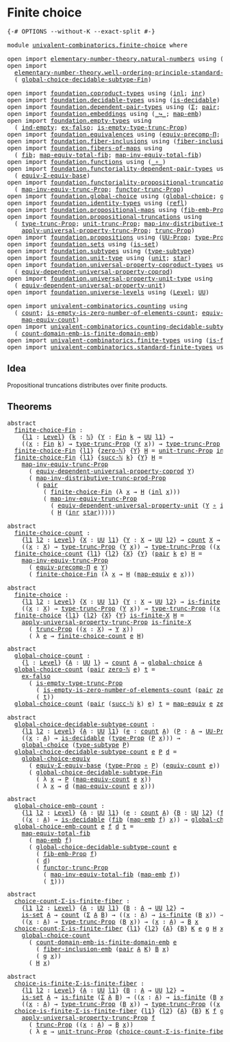 # Finite choice

<pre class="Agda"><a id="26" class="Symbol">{-#</a> <a id="30" class="Keyword">OPTIONS</a> <a id="38" class="Pragma">--without-K</a> <a id="50" class="Pragma">--exact-split</a> <a id="64" class="Symbol">#-}</a>

<a id="69" class="Keyword">module</a> <a id="76" href="univalent-combinatorics.finite-choice.html" class="Module">univalent-combinatorics.finite-choice</a> <a id="114" class="Keyword">where</a>

<a id="121" class="Keyword">open</a> <a id="126" class="Keyword">import</a> <a id="133" href="elementary-number-theory.natural-numbers.html" class="Module">elementary-number-theory.natural-numbers</a> <a id="174" class="Keyword">using</a> <a id="180" class="Symbol">(</a><a id="181" href="elementary-number-theory.natural-numbers.html#1444" class="Datatype">ℕ</a><a id="182" class="Symbol">;</a> <a id="184" href="elementary-number-theory.natural-numbers.html#1465" class="InductiveConstructor">zero-ℕ</a><a id="190" class="Symbol">;</a> <a id="192" href="elementary-number-theory.natural-numbers.html#1478" class="InductiveConstructor">succ-ℕ</a><a id="198" class="Symbol">)</a>
<a id="200" class="Keyword">open</a> <a id="205" class="Keyword">import</a>
  <a id="214" href="elementary-number-theory.well-ordering-principle-standard-finite-types.html" class="Module">elementary-number-theory.well-ordering-principle-standard-finite-types</a> <a id="285" class="Keyword">using</a>
  <a id="293" class="Symbol">(</a> <a id="295" href="elementary-number-theory.well-ordering-principle-standard-finite-types.html#7297" class="Function">global-choice-decidable-subtype-Fin</a><a id="330" class="Symbol">)</a>

<a id="333" class="Keyword">open</a> <a id="338" class="Keyword">import</a> <a id="345" href="foundation.coproduct-types.html" class="Module">foundation.coproduct-types</a> <a id="372" class="Keyword">using</a> <a id="378" class="Symbol">(</a><a id="379" href="foundation.coproduct-types.html#1239" class="InductiveConstructor">inl</a><a id="382" class="Symbol">;</a> <a id="384" href="foundation.coproduct-types.html#1262" class="InductiveConstructor">inr</a><a id="387" class="Symbol">)</a>
<a id="389" class="Keyword">open</a> <a id="394" class="Keyword">import</a> <a id="401" href="foundation.decidable-types.html" class="Module">foundation.decidable-types</a> <a id="428" class="Keyword">using</a> <a id="434" class="Symbol">(</a><a id="435" href="foundation.decidable-types.html#1741" class="Function">is-decidable</a><a id="447" class="Symbol">)</a>
<a id="449" class="Keyword">open</a> <a id="454" class="Keyword">import</a> <a id="461" href="foundation.dependent-pair-types.html" class="Module">foundation.dependent-pair-types</a> <a id="493" class="Keyword">using</a> <a id="499" class="Symbol">(</a><a id="500" href="foundation-core.dependent-pair-types.html#502" class="Record">Σ</a><a id="501" class="Symbol">;</a> <a id="503" href="foundation-core.dependent-pair-types.html#575" class="InductiveConstructor">pair</a><a id="507" class="Symbol">;</a> <a id="509" href="foundation-core.dependent-pair-types.html#592" class="Field">pr1</a><a id="512" class="Symbol">;</a> <a id="514" href="foundation-core.dependent-pair-types.html#604" class="Field">pr2</a><a id="517" class="Symbol">)</a>
<a id="519" class="Keyword">open</a> <a id="524" class="Keyword">import</a> <a id="531" href="foundation.embeddings.html" class="Module">foundation.embeddings</a> <a id="553" class="Keyword">using</a> <a id="559" class="Symbol">(</a><a id="560" href="foundation-core.embeddings.html#1062" class="Function Operator">_↪_</a><a id="563" class="Symbol">;</a> <a id="565" href="foundation-core.embeddings.html#1205" class="Function">map-emb</a><a id="572" class="Symbol">)</a>
<a id="574" class="Keyword">open</a> <a id="579" class="Keyword">import</a> <a id="586" href="foundation.empty-types.html" class="Module">foundation.empty-types</a> <a id="609" class="Keyword">using</a>
  <a id="617" class="Symbol">(</a> <a id="619" href="foundation-core.empty-types.html#1068" class="Function">ind-empty</a><a id="628" class="Symbol">;</a> <a id="630" href="foundation-core.empty-types.html#1147" class="Function">ex-falso</a><a id="638" class="Symbol">;</a> <a id="640" href="foundation.empty-types.html#2073" class="Function">is-empty-type-trunc-Prop</a><a id="664" class="Symbol">)</a>
<a id="666" class="Keyword">open</a> <a id="671" class="Keyword">import</a> <a id="678" href="foundation.equivalences.html" class="Module">foundation.equivalences</a> <a id="702" class="Keyword">using</a> <a id="708" class="Symbol">(</a><a id="709" href="foundation.equivalences.html#7280" class="Function">equiv-precomp-Π</a><a id="724" class="Symbol">;</a> <a id="726" href="foundation-core.equivalences.html#1807" class="Function">map-equiv</a><a id="735" class="Symbol">)</a>
<a id="737" class="Keyword">open</a> <a id="742" class="Keyword">import</a> <a id="749" href="foundation.fiber-inclusions.html" class="Module">foundation.fiber-inclusions</a> <a id="777" class="Keyword">using</a> <a id="783" class="Symbol">(</a><a id="784" href="foundation.fiber-inclusions.html#4045" class="Function">fiber-inclusion-emb</a><a id="803" class="Symbol">)</a>
<a id="805" class="Keyword">open</a> <a id="810" class="Keyword">import</a> <a id="817" href="foundation.fibers-of-maps.html" class="Module">foundation.fibers-of-maps</a> <a id="843" class="Keyword">using</a>
  <a id="851" class="Symbol">(</a> <a id="853" href="foundation-core.fibers-of-maps.html#928" class="Function">fib</a><a id="856" class="Symbol">;</a> <a id="858" href="foundation-core.fibers-of-maps.html#4176" class="Function">map-equiv-total-fib</a><a id="877" class="Symbol">;</a> <a id="879" href="foundation-core.fibers-of-maps.html#4376" class="Function">map-inv-equiv-total-fib</a><a id="902" class="Symbol">)</a>
<a id="904" class="Keyword">open</a> <a id="909" class="Keyword">import</a> <a id="916" href="foundation.functions.html" class="Module">foundation.functions</a> <a id="937" class="Keyword">using</a> <a id="943" class="Symbol">(</a><a id="944" href="foundation-core.functions.html#407" class="Function Operator">_∘_</a><a id="947" class="Symbol">)</a>
<a id="949" class="Keyword">open</a> <a id="954" class="Keyword">import</a> <a id="961" href="foundation.functoriality-dependent-pair-types.html" class="Module">foundation.functoriality-dependent-pair-types</a> <a id="1007" class="Keyword">using</a>
  <a id="1015" class="Symbol">(</a> <a id="1017" href="foundation-core.functoriality-dependent-pair-types.html#9501" class="Function">equiv-Σ-equiv-base</a><a id="1035" class="Symbol">)</a>
<a id="1037" class="Keyword">open</a> <a id="1042" class="Keyword">import</a> <a id="1049" href="foundation.functoriality-propositional-truncation.html" class="Module">foundation.functoriality-propositional-truncation</a> <a id="1099" class="Keyword">using</a>
  <a id="1107" class="Symbol">(</a> <a id="1109" href="foundation.functoriality-propositional-truncation.html#3489" class="Function">map-inv-equiv-trunc-Prop</a><a id="1133" class="Symbol">;</a> <a id="1135" href="foundation.functoriality-propositional-truncation.html#1451" class="Function">functor-trunc-Prop</a><a id="1153" class="Symbol">)</a>
<a id="1155" class="Keyword">open</a> <a id="1160" class="Keyword">import</a> <a id="1167" href="foundation.global-choice.html" class="Module">foundation.global-choice</a> <a id="1192" class="Keyword">using</a> <a id="1198" class="Symbol">(</a><a id="1199" href="foundation.global-choice.html#1188" class="Function">global-choice</a><a id="1212" class="Symbol">;</a> <a id="1214" href="foundation.global-choice.html#1361" class="Function">global-choice-equiv</a><a id="1233" class="Symbol">)</a>
<a id="1235" class="Keyword">open</a> <a id="1240" class="Keyword">import</a> <a id="1247" href="foundation.identity-types.html" class="Module">foundation.identity-types</a> <a id="1273" class="Keyword">using</a> <a id="1279" class="Symbol">(</a><a id="1280" href="foundation-core.identity-types.html#694" class="InductiveConstructor">refl</a><a id="1284" class="Symbol">)</a>
<a id="1286" class="Keyword">open</a> <a id="1291" class="Keyword">import</a> <a id="1298" href="foundation.propositional-maps.html" class="Module">foundation.propositional-maps</a> <a id="1328" class="Keyword">using</a> <a id="1334" class="Symbol">(</a><a id="1335" href="foundation-core.propositional-maps.html#2460" class="Function">fib-emb-Prop</a><a id="1347" class="Symbol">)</a>
<a id="1349" class="Keyword">open</a> <a id="1354" class="Keyword">import</a> <a id="1361" href="foundation.propositional-truncations.html" class="Module">foundation.propositional-truncations</a> <a id="1398" class="Keyword">using</a>
  <a id="1406" class="Symbol">(</a> <a id="1408" href="foundation.propositional-truncations.html#1701" class="Postulate">type-trunc-Prop</a><a id="1423" class="Symbol">;</a> <a id="1425" href="foundation.propositional-truncations.html#1756" class="Postulate">unit-trunc-Prop</a><a id="1440" class="Symbol">;</a> <a id="1442" href="foundation.propositional-truncations.html#9132" class="Function">map-inv-distributive-trunc-prod-Prop</a><a id="1478" class="Symbol">;</a>
    <a id="1484" href="foundation.propositional-truncations.html#5148" class="Function">apply-universal-property-trunc-Prop</a><a id="1519" class="Symbol">;</a> <a id="1521" href="foundation.propositional-truncations.html#2133" class="Function">trunc-Prop</a><a id="1531" class="Symbol">)</a>
<a id="1533" class="Keyword">open</a> <a id="1538" class="Keyword">import</a> <a id="1545" href="foundation.propositions.html" class="Module">foundation.propositions</a> <a id="1569" class="Keyword">using</a> <a id="1575" class="Symbol">(</a><a id="1576" href="foundation-core.propositions.html#1322" class="Function">UU-Prop</a><a id="1583" class="Symbol">;</a> <a id="1585" href="foundation-core.propositions.html#1424" class="Function">type-Prop</a><a id="1594" class="Symbol">)</a>
<a id="1596" class="Keyword">open</a> <a id="1601" class="Keyword">import</a> <a id="1608" href="foundation.sets.html" class="Module">foundation.sets</a> <a id="1624" class="Keyword">using</a> <a id="1630" class="Symbol">(</a><a id="1631" href="foundation-core.sets.html#1099" class="Function">is-set</a><a id="1637" class="Symbol">)</a>
<a id="1639" class="Keyword">open</a> <a id="1644" class="Keyword">import</a> <a id="1651" href="foundation.subtypes.html" class="Module">foundation.subtypes</a> <a id="1671" class="Keyword">using</a> <a id="1677" class="Symbol">(</a><a id="1678" href="foundation-core.subtypes.html#2143" class="Function">type-subtype</a><a id="1690" class="Symbol">)</a>
<a id="1692" class="Keyword">open</a> <a id="1697" class="Keyword">import</a> <a id="1704" href="foundation.unit-type.html" class="Module">foundation.unit-type</a> <a id="1725" class="Keyword">using</a> <a id="1731" class="Symbol">(</a><a id="1732" href="foundation.unit-type.html#975" class="Datatype">unit</a><a id="1736" class="Symbol">;</a> <a id="1738" href="foundation.unit-type.html#999" class="InductiveConstructor">star</a><a id="1742" class="Symbol">)</a>
<a id="1744" class="Keyword">open</a> <a id="1749" class="Keyword">import</a> <a id="1756" href="foundation.universal-property-coproduct-types.html" class="Module">foundation.universal-property-coproduct-types</a> <a id="1802" class="Keyword">using</a>
  <a id="1810" class="Symbol">(</a> <a id="1812" href="foundation.universal-property-coproduct-types.html#1636" class="Function">equiv-dependent-universal-property-coprod</a><a id="1853" class="Symbol">)</a>
<a id="1855" class="Keyword">open</a> <a id="1860" class="Keyword">import</a> <a id="1867" href="foundation.universal-property-unit-type.html" class="Module">foundation.universal-property-unit-type</a> <a id="1907" class="Keyword">using</a>
  <a id="1915" class="Symbol">(</a> <a id="1917" href="foundation.universal-property-unit-type.html#1728" class="Function">equiv-dependent-universal-property-unit</a><a id="1956" class="Symbol">)</a>
<a id="1958" class="Keyword">open</a> <a id="1963" class="Keyword">import</a> <a id="1970" href="foundation.universe-levels.html" class="Module">foundation.universe-levels</a> <a id="1997" class="Keyword">using</a> <a id="2003" class="Symbol">(</a><a id="2004" href="Agda.Primitive.html#597" class="Postulate">Level</a><a id="2009" class="Symbol">;</a> <a id="2011" href="foundation-core.universe-levels.html#222" class="Primitive">UU</a><a id="2013" class="Symbol">)</a>

<a id="2016" class="Keyword">open</a> <a id="2021" class="Keyword">import</a> <a id="2028" href="univalent-combinatorics.counting.html" class="Module">univalent-combinatorics.counting</a> <a id="2061" class="Keyword">using</a>
  <a id="2069" class="Symbol">(</a> <a id="2071" href="univalent-combinatorics.counting.html#1746" class="Function">count</a><a id="2076" class="Symbol">;</a> <a id="2078" href="univalent-combinatorics.counting.html#3726" class="Function">is-empty-is-zero-number-of-elements-count</a><a id="2119" class="Symbol">;</a> <a id="2121" href="univalent-combinatorics.counting.html#1943" class="Function">equiv-count</a><a id="2132" class="Symbol">;</a>
    <a id="2138" href="univalent-combinatorics.counting.html#2017" class="Function">map-equiv-count</a><a id="2153" class="Symbol">)</a>
<a id="2155" class="Keyword">open</a> <a id="2160" class="Keyword">import</a> <a id="2167" href="univalent-combinatorics.counting-decidable-subtypes.html" class="Module">univalent-combinatorics.counting-decidable-subtypes</a> <a id="2219" class="Keyword">using</a>
  <a id="2227" class="Symbol">(</a> <a id="2229" href="univalent-combinatorics.counting-decidable-subtypes.html#8236" class="Function">count-domain-emb-is-finite-domain-emb</a><a id="2266" class="Symbol">)</a>
<a id="2268" class="Keyword">open</a> <a id="2273" class="Keyword">import</a> <a id="2280" href="univalent-combinatorics.finite-types.html" class="Module">univalent-combinatorics.finite-types</a> <a id="2317" class="Keyword">using</a> <a id="2323" class="Symbol">(</a><a id="2324" href="univalent-combinatorics.finite-types.html#3732" class="Function">is-finite</a><a id="2333" class="Symbol">)</a>
<a id="2335" class="Keyword">open</a> <a id="2340" class="Keyword">import</a> <a id="2347" href="univalent-combinatorics.standard-finite-types.html" class="Module">univalent-combinatorics.standard-finite-types</a> <a id="2393" class="Keyword">using</a> <a id="2399" class="Symbol">(</a><a id="2400" href="univalent-combinatorics.standard-finite-types.html#1975" class="Function">Fin</a><a id="2403" class="Symbol">;</a> <a id="2405" href="univalent-combinatorics.standard-finite-types.html#6909" class="Function">zero-Fin</a><a id="2413" class="Symbol">)</a>
</pre>
## Idea

Propositional truncations distributes over finite products.

## Theorems

<pre class="Agda"><a id="2511" class="Keyword">abstract</a>
  <a id="finite-choice-Fin"></a><a id="2522" href="univalent-combinatorics.finite-choice.html#2522" class="Function">finite-choice-Fin</a> <a id="2540" class="Symbol">:</a>
    <a id="2546" class="Symbol">{</a><a id="2547" href="univalent-combinatorics.finite-choice.html#2547" class="Bound">l1</a> <a id="2550" class="Symbol">:</a> <a id="2552" href="Agda.Primitive.html#597" class="Postulate">Level</a><a id="2557" class="Symbol">}</a> <a id="2559" class="Symbol">{</a><a id="2560" href="univalent-combinatorics.finite-choice.html#2560" class="Bound">k</a> <a id="2562" class="Symbol">:</a> <a id="2564" href="elementary-number-theory.natural-numbers.html#1444" class="Datatype">ℕ</a><a id="2565" class="Symbol">}</a> <a id="2567" class="Symbol">{</a><a id="2568" href="univalent-combinatorics.finite-choice.html#2568" class="Bound">Y</a> <a id="2570" class="Symbol">:</a> <a id="2572" href="univalent-combinatorics.standard-finite-types.html#1975" class="Function">Fin</a> <a id="2576" href="univalent-combinatorics.finite-choice.html#2560" class="Bound">k</a> <a id="2578" class="Symbol">→</a> <a id="2580" href="foundation-core.universe-levels.html#222" class="Primitive">UU</a> <a id="2583" href="univalent-combinatorics.finite-choice.html#2547" class="Bound">l1</a><a id="2585" class="Symbol">}</a> <a id="2587" class="Symbol">→</a>
    <a id="2593" class="Symbol">((</a><a id="2595" href="univalent-combinatorics.finite-choice.html#2595" class="Bound">x</a> <a id="2597" class="Symbol">:</a> <a id="2599" href="univalent-combinatorics.standard-finite-types.html#1975" class="Function">Fin</a> <a id="2603" href="univalent-combinatorics.finite-choice.html#2560" class="Bound">k</a><a id="2604" class="Symbol">)</a> <a id="2606" class="Symbol">→</a> <a id="2608" href="foundation.propositional-truncations.html#1701" class="Postulate">type-trunc-Prop</a> <a id="2624" class="Symbol">(</a><a id="2625" href="univalent-combinatorics.finite-choice.html#2568" class="Bound">Y</a> <a id="2627" href="univalent-combinatorics.finite-choice.html#2595" class="Bound">x</a><a id="2628" class="Symbol">))</a> <a id="2631" class="Symbol">→</a> <a id="2633" href="foundation.propositional-truncations.html#1701" class="Postulate">type-trunc-Prop</a> <a id="2649" class="Symbol">((</a><a id="2651" href="univalent-combinatorics.finite-choice.html#2651" class="Bound">x</a> <a id="2653" class="Symbol">:</a> <a id="2655" href="univalent-combinatorics.standard-finite-types.html#1975" class="Function">Fin</a> <a id="2659" href="univalent-combinatorics.finite-choice.html#2560" class="Bound">k</a><a id="2660" class="Symbol">)</a> <a id="2662" class="Symbol">→</a> <a id="2664" href="univalent-combinatorics.finite-choice.html#2568" class="Bound">Y</a> <a id="2666" href="univalent-combinatorics.finite-choice.html#2651" class="Bound">x</a><a id="2667" class="Symbol">)</a>
  <a id="2671" href="univalent-combinatorics.finite-choice.html#2522" class="Function">finite-choice-Fin</a> <a id="2689" class="Symbol">{</a><a id="2690" href="univalent-combinatorics.finite-choice.html#2690" class="Bound">l1</a><a id="2692" class="Symbol">}</a> <a id="2694" class="Symbol">{</a><a id="2695" href="elementary-number-theory.natural-numbers.html#1465" class="InductiveConstructor">zero-ℕ</a><a id="2701" class="Symbol">}</a> <a id="2703" class="Symbol">{</a><a id="2704" href="univalent-combinatorics.finite-choice.html#2704" class="Bound">Y</a><a id="2705" class="Symbol">}</a> <a id="2707" href="univalent-combinatorics.finite-choice.html#2707" class="Bound">H</a> <a id="2709" class="Symbol">=</a> <a id="2711" href="foundation.propositional-truncations.html#1756" class="Postulate">unit-trunc-Prop</a> <a id="2727" href="foundation-core.empty-types.html#1068" class="Function">ind-empty</a>
  <a id="2739" href="univalent-combinatorics.finite-choice.html#2522" class="Function">finite-choice-Fin</a> <a id="2757" class="Symbol">{</a><a id="2758" href="univalent-combinatorics.finite-choice.html#2758" class="Bound">l1</a><a id="2760" class="Symbol">}</a> <a id="2762" class="Symbol">{</a><a id="2763" href="elementary-number-theory.natural-numbers.html#1478" class="InductiveConstructor">succ-ℕ</a> <a id="2770" href="univalent-combinatorics.finite-choice.html#2770" class="Bound">k</a><a id="2771" class="Symbol">}</a> <a id="2773" class="Symbol">{</a><a id="2774" href="univalent-combinatorics.finite-choice.html#2774" class="Bound">Y</a><a id="2775" class="Symbol">}</a> <a id="2777" href="univalent-combinatorics.finite-choice.html#2777" class="Bound">H</a> <a id="2779" class="Symbol">=</a>
    <a id="2785" href="foundation.functoriality-propositional-truncation.html#3489" class="Function">map-inv-equiv-trunc-Prop</a>
      <a id="2816" class="Symbol">(</a> <a id="2818" href="foundation.universal-property-coproduct-types.html#1636" class="Function">equiv-dependent-universal-property-coprod</a> <a id="2860" href="univalent-combinatorics.finite-choice.html#2774" class="Bound">Y</a><a id="2861" class="Symbol">)</a>
      <a id="2869" class="Symbol">(</a> <a id="2871" href="foundation.propositional-truncations.html#9132" class="Function">map-inv-distributive-trunc-prod-Prop</a>
        <a id="2916" class="Symbol">(</a> <a id="2918" href="foundation-core.dependent-pair-types.html#575" class="InductiveConstructor">pair</a>
          <a id="2933" class="Symbol">(</a> <a id="2935" href="univalent-combinatorics.finite-choice.html#2522" class="Function">finite-choice-Fin</a> <a id="2953" class="Symbol">(λ</a> <a id="2956" href="univalent-combinatorics.finite-choice.html#2956" class="Bound">x</a> <a id="2958" class="Symbol">→</a> <a id="2960" href="univalent-combinatorics.finite-choice.html#2777" class="Bound">H</a> <a id="2962" class="Symbol">(</a><a id="2963" href="foundation.coproduct-types.html#1239" class="InductiveConstructor">inl</a> <a id="2967" href="univalent-combinatorics.finite-choice.html#2956" class="Bound">x</a><a id="2968" class="Symbol">)))</a>
          <a id="2982" class="Symbol">(</a> <a id="2984" href="foundation.functoriality-propositional-truncation.html#3489" class="Function">map-inv-equiv-trunc-Prop</a>
            <a id="3021" class="Symbol">(</a> <a id="3023" href="foundation.universal-property-unit-type.html#1728" class="Function">equiv-dependent-universal-property-unit</a> <a id="3063" class="Symbol">(</a><a id="3064" href="univalent-combinatorics.finite-choice.html#2774" class="Bound">Y</a> <a id="3066" href="foundation-core.functions.html#407" class="Function Operator">∘</a> <a id="3068" href="foundation.coproduct-types.html#1262" class="InductiveConstructor">inr</a><a id="3071" class="Symbol">))</a>
            <a id="3086" class="Symbol">(</a> <a id="3088" href="univalent-combinatorics.finite-choice.html#2777" class="Bound">H</a> <a id="3090" class="Symbol">(</a><a id="3091" href="foundation.coproduct-types.html#1262" class="InductiveConstructor">inr</a> <a id="3095" href="foundation.unit-type.html#999" class="InductiveConstructor">star</a><a id="3099" class="Symbol">)))))</a>

<a id="3106" class="Keyword">abstract</a>
  <a id="finite-choice-count"></a><a id="3117" href="univalent-combinatorics.finite-choice.html#3117" class="Function">finite-choice-count</a> <a id="3137" class="Symbol">:</a>
    <a id="3143" class="Symbol">{</a><a id="3144" href="univalent-combinatorics.finite-choice.html#3144" class="Bound">l1</a> <a id="3147" href="univalent-combinatorics.finite-choice.html#3147" class="Bound">l2</a> <a id="3150" class="Symbol">:</a> <a id="3152" href="Agda.Primitive.html#597" class="Postulate">Level</a><a id="3157" class="Symbol">}</a> <a id="3159" class="Symbol">{</a><a id="3160" href="univalent-combinatorics.finite-choice.html#3160" class="Bound">X</a> <a id="3162" class="Symbol">:</a> <a id="3164" href="foundation-core.universe-levels.html#222" class="Primitive">UU</a> <a id="3167" href="univalent-combinatorics.finite-choice.html#3144" class="Bound">l1</a><a id="3169" class="Symbol">}</a> <a id="3171" class="Symbol">{</a><a id="3172" href="univalent-combinatorics.finite-choice.html#3172" class="Bound">Y</a> <a id="3174" class="Symbol">:</a> <a id="3176" href="univalent-combinatorics.finite-choice.html#3160" class="Bound">X</a> <a id="3178" class="Symbol">→</a> <a id="3180" href="foundation-core.universe-levels.html#222" class="Primitive">UU</a> <a id="3183" href="univalent-combinatorics.finite-choice.html#3147" class="Bound">l2</a><a id="3185" class="Symbol">}</a> <a id="3187" class="Symbol">→</a> <a id="3189" href="univalent-combinatorics.counting.html#1746" class="Function">count</a> <a id="3195" href="univalent-combinatorics.finite-choice.html#3160" class="Bound">X</a> <a id="3197" class="Symbol">→</a>
    <a id="3203" class="Symbol">((</a><a id="3205" href="univalent-combinatorics.finite-choice.html#3205" class="Bound">x</a> <a id="3207" class="Symbol">:</a> <a id="3209" href="univalent-combinatorics.finite-choice.html#3160" class="Bound">X</a><a id="3210" class="Symbol">)</a> <a id="3212" class="Symbol">→</a> <a id="3214" href="foundation.propositional-truncations.html#1701" class="Postulate">type-trunc-Prop</a> <a id="3230" class="Symbol">(</a><a id="3231" href="univalent-combinatorics.finite-choice.html#3172" class="Bound">Y</a> <a id="3233" href="univalent-combinatorics.finite-choice.html#3205" class="Bound">x</a><a id="3234" class="Symbol">))</a> <a id="3237" class="Symbol">→</a> <a id="3239" href="foundation.propositional-truncations.html#1701" class="Postulate">type-trunc-Prop</a> <a id="3255" class="Symbol">((</a><a id="3257" href="univalent-combinatorics.finite-choice.html#3257" class="Bound">x</a> <a id="3259" class="Symbol">:</a> <a id="3261" href="univalent-combinatorics.finite-choice.html#3160" class="Bound">X</a><a id="3262" class="Symbol">)</a> <a id="3264" class="Symbol">→</a> <a id="3266" href="univalent-combinatorics.finite-choice.html#3172" class="Bound">Y</a> <a id="3268" href="univalent-combinatorics.finite-choice.html#3257" class="Bound">x</a><a id="3269" class="Symbol">)</a>
  <a id="3273" href="univalent-combinatorics.finite-choice.html#3117" class="Function">finite-choice-count</a> <a id="3293" class="Symbol">{</a><a id="3294" href="univalent-combinatorics.finite-choice.html#3294" class="Bound">l1</a><a id="3296" class="Symbol">}</a> <a id="3298" class="Symbol">{</a><a id="3299" href="univalent-combinatorics.finite-choice.html#3299" class="Bound">l2</a><a id="3301" class="Symbol">}</a> <a id="3303" class="Symbol">{</a><a id="3304" href="univalent-combinatorics.finite-choice.html#3304" class="Bound">X</a><a id="3305" class="Symbol">}</a> <a id="3307" class="Symbol">{</a><a id="3308" href="univalent-combinatorics.finite-choice.html#3308" class="Bound">Y</a><a id="3309" class="Symbol">}</a> <a id="3311" class="Symbol">(</a><a id="3312" href="foundation-core.dependent-pair-types.html#575" class="InductiveConstructor">pair</a> <a id="3317" href="univalent-combinatorics.finite-choice.html#3317" class="Bound">k</a> <a id="3319" href="univalent-combinatorics.finite-choice.html#3319" class="Bound">e</a><a id="3320" class="Symbol">)</a> <a id="3322" href="univalent-combinatorics.finite-choice.html#3322" class="Bound">H</a> <a id="3324" class="Symbol">=</a>
    <a id="3330" href="foundation.functoriality-propositional-truncation.html#3489" class="Function">map-inv-equiv-trunc-Prop</a>
      <a id="3361" class="Symbol">(</a> <a id="3363" href="foundation.equivalences.html#7280" class="Function">equiv-precomp-Π</a> <a id="3379" href="univalent-combinatorics.finite-choice.html#3319" class="Bound">e</a> <a id="3381" href="univalent-combinatorics.finite-choice.html#3308" class="Bound">Y</a><a id="3382" class="Symbol">)</a>
      <a id="3390" class="Symbol">(</a> <a id="3392" href="univalent-combinatorics.finite-choice.html#2522" class="Function">finite-choice-Fin</a> <a id="3410" class="Symbol">(λ</a> <a id="3413" href="univalent-combinatorics.finite-choice.html#3413" class="Bound">x</a> <a id="3415" class="Symbol">→</a> <a id="3417" href="univalent-combinatorics.finite-choice.html#3322" class="Bound">H</a> <a id="3419" class="Symbol">(</a><a id="3420" href="foundation-core.equivalences.html#1807" class="Function">map-equiv</a> <a id="3430" href="univalent-combinatorics.finite-choice.html#3319" class="Bound">e</a> <a id="3432" href="univalent-combinatorics.finite-choice.html#3413" class="Bound">x</a><a id="3433" class="Symbol">)))</a>

<a id="3438" class="Keyword">abstract</a>
  <a id="finite-choice"></a><a id="3449" href="univalent-combinatorics.finite-choice.html#3449" class="Function">finite-choice</a> <a id="3463" class="Symbol">:</a>
    <a id="3469" class="Symbol">{</a><a id="3470" href="univalent-combinatorics.finite-choice.html#3470" class="Bound">l1</a> <a id="3473" href="univalent-combinatorics.finite-choice.html#3473" class="Bound">l2</a> <a id="3476" class="Symbol">:</a> <a id="3478" href="Agda.Primitive.html#597" class="Postulate">Level</a><a id="3483" class="Symbol">}</a> <a id="3485" class="Symbol">{</a><a id="3486" href="univalent-combinatorics.finite-choice.html#3486" class="Bound">X</a> <a id="3488" class="Symbol">:</a> <a id="3490" href="foundation-core.universe-levels.html#222" class="Primitive">UU</a> <a id="3493" href="univalent-combinatorics.finite-choice.html#3470" class="Bound">l1</a><a id="3495" class="Symbol">}</a> <a id="3497" class="Symbol">{</a><a id="3498" href="univalent-combinatorics.finite-choice.html#3498" class="Bound">Y</a> <a id="3500" class="Symbol">:</a> <a id="3502" href="univalent-combinatorics.finite-choice.html#3486" class="Bound">X</a> <a id="3504" class="Symbol">→</a> <a id="3506" href="foundation-core.universe-levels.html#222" class="Primitive">UU</a> <a id="3509" href="univalent-combinatorics.finite-choice.html#3473" class="Bound">l2</a><a id="3511" class="Symbol">}</a> <a id="3513" class="Symbol">→</a> <a id="3515" href="univalent-combinatorics.finite-types.html#3732" class="Function">is-finite</a> <a id="3525" href="univalent-combinatorics.finite-choice.html#3486" class="Bound">X</a> <a id="3527" class="Symbol">→</a>
    <a id="3533" class="Symbol">((</a><a id="3535" href="univalent-combinatorics.finite-choice.html#3535" class="Bound">x</a> <a id="3537" class="Symbol">:</a> <a id="3539" href="univalent-combinatorics.finite-choice.html#3486" class="Bound">X</a><a id="3540" class="Symbol">)</a> <a id="3542" class="Symbol">→</a> <a id="3544" href="foundation.propositional-truncations.html#1701" class="Postulate">type-trunc-Prop</a> <a id="3560" class="Symbol">(</a><a id="3561" href="univalent-combinatorics.finite-choice.html#3498" class="Bound">Y</a> <a id="3563" href="univalent-combinatorics.finite-choice.html#3535" class="Bound">x</a><a id="3564" class="Symbol">))</a> <a id="3567" class="Symbol">→</a> <a id="3569" href="foundation.propositional-truncations.html#1701" class="Postulate">type-trunc-Prop</a> <a id="3585" class="Symbol">((</a><a id="3587" href="univalent-combinatorics.finite-choice.html#3587" class="Bound">x</a> <a id="3589" class="Symbol">:</a> <a id="3591" href="univalent-combinatorics.finite-choice.html#3486" class="Bound">X</a><a id="3592" class="Symbol">)</a> <a id="3594" class="Symbol">→</a> <a id="3596" href="univalent-combinatorics.finite-choice.html#3498" class="Bound">Y</a> <a id="3598" href="univalent-combinatorics.finite-choice.html#3587" class="Bound">x</a><a id="3599" class="Symbol">)</a>
  <a id="3603" href="univalent-combinatorics.finite-choice.html#3449" class="Function">finite-choice</a> <a id="3617" class="Symbol">{</a><a id="3618" href="univalent-combinatorics.finite-choice.html#3618" class="Bound">l1</a><a id="3620" class="Symbol">}</a> <a id="3622" class="Symbol">{</a><a id="3623" href="univalent-combinatorics.finite-choice.html#3623" class="Bound">l2</a><a id="3625" class="Symbol">}</a> <a id="3627" class="Symbol">{</a><a id="3628" href="univalent-combinatorics.finite-choice.html#3628" class="Bound">X</a><a id="3629" class="Symbol">}</a> <a id="3631" class="Symbol">{</a><a id="3632" href="univalent-combinatorics.finite-choice.html#3632" class="Bound">Y</a><a id="3633" class="Symbol">}</a> <a id="3635" href="univalent-combinatorics.finite-choice.html#3635" class="Bound">is-finite-X</a> <a id="3647" href="univalent-combinatorics.finite-choice.html#3647" class="Bound">H</a> <a id="3649" class="Symbol">=</a>
    <a id="3655" href="foundation.propositional-truncations.html#5148" class="Function">apply-universal-property-trunc-Prop</a> <a id="3691" href="univalent-combinatorics.finite-choice.html#3635" class="Bound">is-finite-X</a>
      <a id="3709" class="Symbol">(</a> <a id="3711" href="foundation.propositional-truncations.html#2133" class="Function">trunc-Prop</a> <a id="3722" class="Symbol">((</a><a id="3724" href="univalent-combinatorics.finite-choice.html#3724" class="Bound">x</a> <a id="3726" class="Symbol">:</a> <a id="3728" href="univalent-combinatorics.finite-choice.html#3628" class="Bound">X</a><a id="3729" class="Symbol">)</a> <a id="3731" class="Symbol">→</a> <a id="3733" href="univalent-combinatorics.finite-choice.html#3632" class="Bound">Y</a> <a id="3735" href="univalent-combinatorics.finite-choice.html#3724" class="Bound">x</a><a id="3736" class="Symbol">))</a>
      <a id="3745" class="Symbol">(</a> <a id="3747" class="Symbol">λ</a> <a id="3749" href="univalent-combinatorics.finite-choice.html#3749" class="Bound">e</a> <a id="3751" class="Symbol">→</a> <a id="3753" href="univalent-combinatorics.finite-choice.html#3117" class="Function">finite-choice-count</a> <a id="3773" href="univalent-combinatorics.finite-choice.html#3749" class="Bound">e</a> <a id="3775" href="univalent-combinatorics.finite-choice.html#3647" class="Bound">H</a><a id="3776" class="Symbol">)</a>
</pre>
<pre class="Agda"><a id="3791" class="Keyword">abstract</a>
  <a id="global-choice-count"></a><a id="3802" href="univalent-combinatorics.finite-choice.html#3802" class="Function">global-choice-count</a> <a id="3822" class="Symbol">:</a>
    <a id="3828" class="Symbol">{</a><a id="3829" href="univalent-combinatorics.finite-choice.html#3829" class="Bound">l</a> <a id="3831" class="Symbol">:</a> <a id="3833" href="Agda.Primitive.html#597" class="Postulate">Level</a><a id="3838" class="Symbol">}</a> <a id="3840" class="Symbol">{</a><a id="3841" href="univalent-combinatorics.finite-choice.html#3841" class="Bound">A</a> <a id="3843" class="Symbol">:</a> <a id="3845" href="foundation-core.universe-levels.html#222" class="Primitive">UU</a> <a id="3848" href="univalent-combinatorics.finite-choice.html#3829" class="Bound">l</a><a id="3849" class="Symbol">}</a> <a id="3851" class="Symbol">→</a> <a id="3853" href="univalent-combinatorics.counting.html#1746" class="Function">count</a> <a id="3859" href="univalent-combinatorics.finite-choice.html#3841" class="Bound">A</a> <a id="3861" class="Symbol">→</a> <a id="3863" href="foundation.global-choice.html#1188" class="Function">global-choice</a> <a id="3877" href="univalent-combinatorics.finite-choice.html#3841" class="Bound">A</a>
  <a id="3881" href="univalent-combinatorics.finite-choice.html#3802" class="Function">global-choice-count</a> <a id="3901" class="Symbol">(</a><a id="3902" href="foundation-core.dependent-pair-types.html#575" class="InductiveConstructor">pair</a> <a id="3907" href="elementary-number-theory.natural-numbers.html#1465" class="InductiveConstructor">zero-ℕ</a> <a id="3914" href="univalent-combinatorics.finite-choice.html#3914" class="Bound">e</a><a id="3915" class="Symbol">)</a> <a id="3917" href="univalent-combinatorics.finite-choice.html#3917" class="Bound">t</a> <a id="3919" class="Symbol">=</a>
    <a id="3925" href="foundation-core.empty-types.html#1147" class="Function">ex-falso</a>
      <a id="3940" class="Symbol">(</a> <a id="3942" href="foundation.empty-types.html#2073" class="Function">is-empty-type-trunc-Prop</a>
        <a id="3975" class="Symbol">(</a> <a id="3977" href="univalent-combinatorics.counting.html#3726" class="Function">is-empty-is-zero-number-of-elements-count</a> <a id="4019" class="Symbol">(</a><a id="4020" href="foundation-core.dependent-pair-types.html#575" class="InductiveConstructor">pair</a> <a id="4025" href="elementary-number-theory.natural-numbers.html#1465" class="InductiveConstructor">zero-ℕ</a> <a id="4032" href="univalent-combinatorics.finite-choice.html#3914" class="Bound">e</a><a id="4033" class="Symbol">)</a> <a id="4035" href="foundation-core.identity-types.html#694" class="InductiveConstructor">refl</a><a id="4039" class="Symbol">)</a>
        <a id="4049" class="Symbol">(</a> <a id="4051" href="univalent-combinatorics.finite-choice.html#3917" class="Bound">t</a><a id="4052" class="Symbol">))</a>
  <a id="4057" href="univalent-combinatorics.finite-choice.html#3802" class="Function">global-choice-count</a> <a id="4077" class="Symbol">(</a><a id="4078" href="foundation-core.dependent-pair-types.html#575" class="InductiveConstructor">pair</a> <a id="4083" class="Symbol">(</a><a id="4084" href="elementary-number-theory.natural-numbers.html#1478" class="InductiveConstructor">succ-ℕ</a> <a id="4091" href="univalent-combinatorics.finite-choice.html#4091" class="Bound">k</a><a id="4092" class="Symbol">)</a> <a id="4094" href="univalent-combinatorics.finite-choice.html#4094" class="Bound">e</a><a id="4095" class="Symbol">)</a> <a id="4097" href="univalent-combinatorics.finite-choice.html#4097" class="Bound">t</a> <a id="4099" class="Symbol">=</a> <a id="4101" href="foundation-core.equivalences.html#1807" class="Function">map-equiv</a> <a id="4111" href="univalent-combinatorics.finite-choice.html#4094" class="Bound">e</a> <a id="4113" href="univalent-combinatorics.standard-finite-types.html#6909" class="Function">zero-Fin</a>

<a id="4123" class="Keyword">abstract</a>
  <a id="global-choice-decidable-subtype-count"></a><a id="4134" href="univalent-combinatorics.finite-choice.html#4134" class="Function">global-choice-decidable-subtype-count</a> <a id="4172" class="Symbol">:</a>
    <a id="4178" class="Symbol">{</a><a id="4179" href="univalent-combinatorics.finite-choice.html#4179" class="Bound">l1</a> <a id="4182" href="univalent-combinatorics.finite-choice.html#4182" class="Bound">l2</a> <a id="4185" class="Symbol">:</a> <a id="4187" href="Agda.Primitive.html#597" class="Postulate">Level</a><a id="4192" class="Symbol">}</a> <a id="4194" class="Symbol">{</a><a id="4195" href="univalent-combinatorics.finite-choice.html#4195" class="Bound">A</a> <a id="4197" class="Symbol">:</a> <a id="4199" href="foundation-core.universe-levels.html#222" class="Primitive">UU</a> <a id="4202" href="univalent-combinatorics.finite-choice.html#4179" class="Bound">l1</a><a id="4204" class="Symbol">}</a> <a id="4206" class="Symbol">(</a><a id="4207" href="univalent-combinatorics.finite-choice.html#4207" class="Bound">e</a> <a id="4209" class="Symbol">:</a> <a id="4211" href="univalent-combinatorics.counting.html#1746" class="Function">count</a> <a id="4217" href="univalent-combinatorics.finite-choice.html#4195" class="Bound">A</a><a id="4218" class="Symbol">)</a> <a id="4220" class="Symbol">(</a><a id="4221" href="univalent-combinatorics.finite-choice.html#4221" class="Bound">P</a> <a id="4223" class="Symbol">:</a> <a id="4225" href="univalent-combinatorics.finite-choice.html#4195" class="Bound">A</a> <a id="4227" class="Symbol">→</a> <a id="4229" href="foundation-core.propositions.html#1322" class="Function">UU-Prop</a> <a id="4237" href="univalent-combinatorics.finite-choice.html#4182" class="Bound">l2</a><a id="4239" class="Symbol">)</a> <a id="4241" class="Symbol">→</a>
    <a id="4247" class="Symbol">((</a><a id="4249" href="univalent-combinatorics.finite-choice.html#4249" class="Bound">x</a> <a id="4251" class="Symbol">:</a> <a id="4253" href="univalent-combinatorics.finite-choice.html#4195" class="Bound">A</a><a id="4254" class="Symbol">)</a> <a id="4256" class="Symbol">→</a> <a id="4258" href="foundation.decidable-types.html#1741" class="Function">is-decidable</a> <a id="4271" class="Symbol">(</a><a id="4272" href="foundation-core.propositions.html#1424" class="Function">type-Prop</a> <a id="4282" class="Symbol">(</a><a id="4283" href="univalent-combinatorics.finite-choice.html#4221" class="Bound">P</a> <a id="4285" href="univalent-combinatorics.finite-choice.html#4249" class="Bound">x</a><a id="4286" class="Symbol">)))</a> <a id="4290" class="Symbol">→</a>
    <a id="4296" href="foundation.global-choice.html#1188" class="Function">global-choice</a> <a id="4310" class="Symbol">(</a><a id="4311" href="foundation-core.subtypes.html#2143" class="Function">type-subtype</a> <a id="4324" href="univalent-combinatorics.finite-choice.html#4221" class="Bound">P</a><a id="4325" class="Symbol">)</a>
  <a id="4329" href="univalent-combinatorics.finite-choice.html#4134" class="Function">global-choice-decidable-subtype-count</a> <a id="4367" href="univalent-combinatorics.finite-choice.html#4367" class="Bound">e</a> <a id="4369" href="univalent-combinatorics.finite-choice.html#4369" class="Bound">P</a> <a id="4371" href="univalent-combinatorics.finite-choice.html#4371" class="Bound">d</a> <a id="4373" class="Symbol">=</a>
    <a id="4379" href="foundation.global-choice.html#1361" class="Function">global-choice-equiv</a>
      <a id="4405" class="Symbol">(</a> <a id="4407" href="foundation-core.functoriality-dependent-pair-types.html#9501" class="Function">equiv-Σ-equiv-base</a> <a id="4426" class="Symbol">(</a><a id="4427" href="foundation-core.propositions.html#1424" class="Function">type-Prop</a> <a id="4437" href="foundation-core.functions.html#407" class="Function Operator">∘</a> <a id="4439" href="univalent-combinatorics.finite-choice.html#4369" class="Bound">P</a><a id="4440" class="Symbol">)</a> <a id="4442" class="Symbol">(</a><a id="4443" href="univalent-combinatorics.counting.html#1943" class="Function">equiv-count</a> <a id="4455" href="univalent-combinatorics.finite-choice.html#4367" class="Bound">e</a><a id="4456" class="Symbol">))</a>
      <a id="4465" class="Symbol">(</a> <a id="4467" href="elementary-number-theory.well-ordering-principle-standard-finite-types.html#7297" class="Function">global-choice-decidable-subtype-Fin</a>
        <a id="4511" class="Symbol">(</a> <a id="4513" class="Symbol">λ</a> <a id="4515" href="univalent-combinatorics.finite-choice.html#4515" class="Bound">x</a> <a id="4517" class="Symbol">→</a> <a id="4519" href="univalent-combinatorics.finite-choice.html#4369" class="Bound">P</a> <a id="4521" class="Symbol">(</a><a id="4522" href="univalent-combinatorics.counting.html#2017" class="Function">map-equiv-count</a> <a id="4538" href="univalent-combinatorics.finite-choice.html#4367" class="Bound">e</a> <a id="4540" href="univalent-combinatorics.finite-choice.html#4515" class="Bound">x</a><a id="4541" class="Symbol">))</a>
        <a id="4552" class="Symbol">(</a> <a id="4554" class="Symbol">λ</a> <a id="4556" href="univalent-combinatorics.finite-choice.html#4556" class="Bound">x</a> <a id="4558" class="Symbol">→</a> <a id="4560" href="univalent-combinatorics.finite-choice.html#4371" class="Bound">d</a> <a id="4562" class="Symbol">(</a><a id="4563" href="univalent-combinatorics.counting.html#2017" class="Function">map-equiv-count</a> <a id="4579" href="univalent-combinatorics.finite-choice.html#4367" class="Bound">e</a> <a id="4581" href="univalent-combinatorics.finite-choice.html#4556" class="Bound">x</a><a id="4582" class="Symbol">)))</a>
</pre>
<pre class="Agda"><a id="4599" class="Keyword">abstract</a>
  <a id="global-choice-emb-count"></a><a id="4610" href="univalent-combinatorics.finite-choice.html#4610" class="Function">global-choice-emb-count</a> <a id="4634" class="Symbol">:</a>
    <a id="4640" class="Symbol">{</a><a id="4641" href="univalent-combinatorics.finite-choice.html#4641" class="Bound">l1</a> <a id="4644" href="univalent-combinatorics.finite-choice.html#4644" class="Bound">l2</a> <a id="4647" class="Symbol">:</a> <a id="4649" href="Agda.Primitive.html#597" class="Postulate">Level</a><a id="4654" class="Symbol">}</a> <a id="4656" class="Symbol">{</a><a id="4657" href="univalent-combinatorics.finite-choice.html#4657" class="Bound">A</a> <a id="4659" class="Symbol">:</a> <a id="4661" href="foundation-core.universe-levels.html#222" class="Primitive">UU</a> <a id="4664" href="univalent-combinatorics.finite-choice.html#4641" class="Bound">l1</a><a id="4666" class="Symbol">}</a> <a id="4668" class="Symbol">(</a><a id="4669" href="univalent-combinatorics.finite-choice.html#4669" class="Bound">e</a> <a id="4671" class="Symbol">:</a> <a id="4673" href="univalent-combinatorics.counting.html#1746" class="Function">count</a> <a id="4679" href="univalent-combinatorics.finite-choice.html#4657" class="Bound">A</a><a id="4680" class="Symbol">)</a> <a id="4682" class="Symbol">{</a><a id="4683" href="univalent-combinatorics.finite-choice.html#4683" class="Bound">B</a> <a id="4685" class="Symbol">:</a> <a id="4687" href="foundation-core.universe-levels.html#222" class="Primitive">UU</a> <a id="4690" href="univalent-combinatorics.finite-choice.html#4644" class="Bound">l2</a><a id="4692" class="Symbol">}</a> <a id="4694" class="Symbol">(</a><a id="4695" href="univalent-combinatorics.finite-choice.html#4695" class="Bound">f</a> <a id="4697" class="Symbol">:</a> <a id="4699" href="univalent-combinatorics.finite-choice.html#4683" class="Bound">B</a> <a id="4701" href="foundation-core.embeddings.html#1062" class="Function Operator">↪</a> <a id="4703" href="univalent-combinatorics.finite-choice.html#4657" class="Bound">A</a><a id="4704" class="Symbol">)</a> <a id="4706" class="Symbol">→</a>
    <a id="4712" class="Symbol">((</a><a id="4714" href="univalent-combinatorics.finite-choice.html#4714" class="Bound">x</a> <a id="4716" class="Symbol">:</a> <a id="4718" href="univalent-combinatorics.finite-choice.html#4657" class="Bound">A</a><a id="4719" class="Symbol">)</a> <a id="4721" class="Symbol">→</a> <a id="4723" href="foundation.decidable-types.html#1741" class="Function">is-decidable</a> <a id="4736" class="Symbol">(</a><a id="4737" href="foundation-core.fibers-of-maps.html#928" class="Function">fib</a> <a id="4741" class="Symbol">(</a><a id="4742" href="foundation-core.embeddings.html#1205" class="Function">map-emb</a> <a id="4750" href="univalent-combinatorics.finite-choice.html#4695" class="Bound">f</a><a id="4751" class="Symbol">)</a> <a id="4753" href="univalent-combinatorics.finite-choice.html#4714" class="Bound">x</a><a id="4754" class="Symbol">))</a> <a id="4757" class="Symbol">→</a> <a id="4759" href="foundation.global-choice.html#1188" class="Function">global-choice</a> <a id="4773" href="univalent-combinatorics.finite-choice.html#4683" class="Bound">B</a>
  <a id="4777" href="univalent-combinatorics.finite-choice.html#4610" class="Function">global-choice-emb-count</a> <a id="4801" href="univalent-combinatorics.finite-choice.html#4801" class="Bound">e</a> <a id="4803" href="univalent-combinatorics.finite-choice.html#4803" class="Bound">f</a> <a id="4805" href="univalent-combinatorics.finite-choice.html#4805" class="Bound">d</a> <a id="4807" href="univalent-combinatorics.finite-choice.html#4807" class="Bound">t</a> <a id="4809" class="Symbol">=</a>
    <a id="4815" href="foundation-core.fibers-of-maps.html#4176" class="Function">map-equiv-total-fib</a>
      <a id="4841" class="Symbol">(</a> <a id="4843" href="foundation-core.embeddings.html#1205" class="Function">map-emb</a> <a id="4851" href="univalent-combinatorics.finite-choice.html#4803" class="Bound">f</a><a id="4852" class="Symbol">)</a>
      <a id="4860" class="Symbol">(</a> <a id="4862" href="univalent-combinatorics.finite-choice.html#4134" class="Function">global-choice-decidable-subtype-count</a> <a id="4900" href="univalent-combinatorics.finite-choice.html#4801" class="Bound">e</a>
        <a id="4910" class="Symbol">(</a> <a id="4912" href="foundation-core.propositional-maps.html#2460" class="Function">fib-emb-Prop</a> <a id="4925" href="univalent-combinatorics.finite-choice.html#4803" class="Bound">f</a><a id="4926" class="Symbol">)</a>
        <a id="4936" class="Symbol">(</a> <a id="4938" href="univalent-combinatorics.finite-choice.html#4805" class="Bound">d</a><a id="4939" class="Symbol">)</a>
        <a id="4949" class="Symbol">(</a> <a id="4951" href="foundation.functoriality-propositional-truncation.html#1451" class="Function">functor-trunc-Prop</a>
          <a id="4980" class="Symbol">(</a> <a id="4982" href="foundation-core.fibers-of-maps.html#4376" class="Function">map-inv-equiv-total-fib</a> <a id="5006" class="Symbol">(</a><a id="5007" href="foundation-core.embeddings.html#1205" class="Function">map-emb</a> <a id="5015" href="univalent-combinatorics.finite-choice.html#4803" class="Bound">f</a><a id="5016" class="Symbol">))</a>
          <a id="5029" class="Symbol">(</a> <a id="5031" href="univalent-combinatorics.finite-choice.html#4807" class="Bound">t</a><a id="5032" class="Symbol">)))</a>
</pre>
<pre class="Agda"><a id="5049" class="Keyword">abstract</a>
  <a id="choice-count-Σ-is-finite-fiber"></a><a id="5060" href="univalent-combinatorics.finite-choice.html#5060" class="Function">choice-count-Σ-is-finite-fiber</a> <a id="5091" class="Symbol">:</a>
    <a id="5097" class="Symbol">{</a><a id="5098" href="univalent-combinatorics.finite-choice.html#5098" class="Bound">l1</a> <a id="5101" href="univalent-combinatorics.finite-choice.html#5101" class="Bound">l2</a> <a id="5104" class="Symbol">:</a> <a id="5106" href="Agda.Primitive.html#597" class="Postulate">Level</a><a id="5111" class="Symbol">}</a> <a id="5113" class="Symbol">{</a><a id="5114" href="univalent-combinatorics.finite-choice.html#5114" class="Bound">A</a> <a id="5116" class="Symbol">:</a> <a id="5118" href="foundation-core.universe-levels.html#222" class="Primitive">UU</a> <a id="5121" href="univalent-combinatorics.finite-choice.html#5098" class="Bound">l1</a><a id="5123" class="Symbol">}</a> <a id="5125" class="Symbol">{</a><a id="5126" href="univalent-combinatorics.finite-choice.html#5126" class="Bound">B</a> <a id="5128" class="Symbol">:</a> <a id="5130" href="univalent-combinatorics.finite-choice.html#5114" class="Bound">A</a> <a id="5132" class="Symbol">→</a> <a id="5134" href="foundation-core.universe-levels.html#222" class="Primitive">UU</a> <a id="5137" href="univalent-combinatorics.finite-choice.html#5101" class="Bound">l2</a><a id="5139" class="Symbol">}</a> <a id="5141" class="Symbol">→</a>
    <a id="5147" href="foundation-core.sets.html#1099" class="Function">is-set</a> <a id="5154" href="univalent-combinatorics.finite-choice.html#5114" class="Bound">A</a> <a id="5156" class="Symbol">→</a> <a id="5158" href="univalent-combinatorics.counting.html#1746" class="Function">count</a> <a id="5164" class="Symbol">(</a><a id="5165" href="foundation-core.dependent-pair-types.html#502" class="Record">Σ</a> <a id="5167" href="univalent-combinatorics.finite-choice.html#5114" class="Bound">A</a> <a id="5169" href="univalent-combinatorics.finite-choice.html#5126" class="Bound">B</a><a id="5170" class="Symbol">)</a> <a id="5172" class="Symbol">→</a> <a id="5174" class="Symbol">((</a><a id="5176" href="univalent-combinatorics.finite-choice.html#5176" class="Bound">x</a> <a id="5178" class="Symbol">:</a> <a id="5180" href="univalent-combinatorics.finite-choice.html#5114" class="Bound">A</a><a id="5181" class="Symbol">)</a> <a id="5183" class="Symbol">→</a> <a id="5185" href="univalent-combinatorics.finite-types.html#3732" class="Function">is-finite</a> <a id="5195" class="Symbol">(</a><a id="5196" href="univalent-combinatorics.finite-choice.html#5126" class="Bound">B</a> <a id="5198" href="univalent-combinatorics.finite-choice.html#5176" class="Bound">x</a><a id="5199" class="Symbol">))</a> <a id="5202" class="Symbol">→</a>
    <a id="5208" class="Symbol">((</a><a id="5210" href="univalent-combinatorics.finite-choice.html#5210" class="Bound">x</a> <a id="5212" class="Symbol">:</a> <a id="5214" href="univalent-combinatorics.finite-choice.html#5114" class="Bound">A</a><a id="5215" class="Symbol">)</a> <a id="5217" class="Symbol">→</a> <a id="5219" href="foundation.propositional-truncations.html#1701" class="Postulate">type-trunc-Prop</a> <a id="5235" class="Symbol">(</a><a id="5236" href="univalent-combinatorics.finite-choice.html#5126" class="Bound">B</a> <a id="5238" href="univalent-combinatorics.finite-choice.html#5210" class="Bound">x</a><a id="5239" class="Symbol">))</a> <a id="5242" class="Symbol">→</a> <a id="5244" class="Symbol">(</a><a id="5245" href="univalent-combinatorics.finite-choice.html#5245" class="Bound">x</a> <a id="5247" class="Symbol">:</a> <a id="5249" href="univalent-combinatorics.finite-choice.html#5114" class="Bound">A</a><a id="5250" class="Symbol">)</a> <a id="5252" class="Symbol">→</a> <a id="5254" href="univalent-combinatorics.finite-choice.html#5126" class="Bound">B</a> <a id="5256" href="univalent-combinatorics.finite-choice.html#5245" class="Bound">x</a>
  <a id="5260" href="univalent-combinatorics.finite-choice.html#5060" class="Function">choice-count-Σ-is-finite-fiber</a> <a id="5291" class="Symbol">{</a><a id="5292" href="univalent-combinatorics.finite-choice.html#5292" class="Bound">l1</a><a id="5294" class="Symbol">}</a> <a id="5296" class="Symbol">{</a><a id="5297" href="univalent-combinatorics.finite-choice.html#5297" class="Bound">l2</a><a id="5299" class="Symbol">}</a> <a id="5301" class="Symbol">{</a><a id="5302" href="univalent-combinatorics.finite-choice.html#5302" class="Bound">A</a><a id="5303" class="Symbol">}</a> <a id="5305" class="Symbol">{</a><a id="5306" href="univalent-combinatorics.finite-choice.html#5306" class="Bound">B</a><a id="5307" class="Symbol">}</a> <a id="5309" href="univalent-combinatorics.finite-choice.html#5309" class="Bound">K</a> <a id="5311" href="univalent-combinatorics.finite-choice.html#5311" class="Bound">e</a> <a id="5313" href="univalent-combinatorics.finite-choice.html#5313" class="Bound">g</a> <a id="5315" href="univalent-combinatorics.finite-choice.html#5315" class="Bound">H</a> <a id="5317" href="univalent-combinatorics.finite-choice.html#5317" class="Bound">x</a> <a id="5319" class="Symbol">=</a>
    <a id="5325" href="univalent-combinatorics.finite-choice.html#3802" class="Function">global-choice-count</a>
      <a id="5351" class="Symbol">(</a> <a id="5353" href="univalent-combinatorics.counting-decidable-subtypes.html#8236" class="Function">count-domain-emb-is-finite-domain-emb</a> <a id="5391" href="univalent-combinatorics.finite-choice.html#5311" class="Bound">e</a>
        <a id="5401" class="Symbol">(</a> <a id="5403" href="foundation.fiber-inclusions.html#4045" class="Function">fiber-inclusion-emb</a> <a id="5423" class="Symbol">(</a><a id="5424" href="foundation-core.dependent-pair-types.html#575" class="InductiveConstructor">pair</a> <a id="5429" href="univalent-combinatorics.finite-choice.html#5302" class="Bound">A</a> <a id="5431" href="univalent-combinatorics.finite-choice.html#5309" class="Bound">K</a><a id="5432" class="Symbol">)</a> <a id="5434" href="univalent-combinatorics.finite-choice.html#5306" class="Bound">B</a> <a id="5436" href="univalent-combinatorics.finite-choice.html#5317" class="Bound">x</a><a id="5437" class="Symbol">)</a>
        <a id="5447" class="Symbol">(</a> <a id="5449" href="univalent-combinatorics.finite-choice.html#5313" class="Bound">g</a> <a id="5451" href="univalent-combinatorics.finite-choice.html#5317" class="Bound">x</a><a id="5452" class="Symbol">))</a>
      <a id="5461" class="Symbol">(</a> <a id="5463" href="univalent-combinatorics.finite-choice.html#5315" class="Bound">H</a> <a id="5465" href="univalent-combinatorics.finite-choice.html#5317" class="Bound">x</a><a id="5466" class="Symbol">)</a>

<a id="5469" class="Keyword">abstract</a>
  <a id="choice-is-finite-Σ-is-finite-fiber"></a><a id="5480" href="univalent-combinatorics.finite-choice.html#5480" class="Function">choice-is-finite-Σ-is-finite-fiber</a> <a id="5515" class="Symbol">:</a>
    <a id="5521" class="Symbol">{</a><a id="5522" href="univalent-combinatorics.finite-choice.html#5522" class="Bound">l1</a> <a id="5525" href="univalent-combinatorics.finite-choice.html#5525" class="Bound">l2</a> <a id="5528" class="Symbol">:</a> <a id="5530" href="Agda.Primitive.html#597" class="Postulate">Level</a><a id="5535" class="Symbol">}</a> <a id="5537" class="Symbol">{</a><a id="5538" href="univalent-combinatorics.finite-choice.html#5538" class="Bound">A</a> <a id="5540" class="Symbol">:</a> <a id="5542" href="foundation-core.universe-levels.html#222" class="Primitive">UU</a> <a id="5545" href="univalent-combinatorics.finite-choice.html#5522" class="Bound">l1</a><a id="5547" class="Symbol">}</a> <a id="5549" class="Symbol">{</a><a id="5550" href="univalent-combinatorics.finite-choice.html#5550" class="Bound">B</a> <a id="5552" class="Symbol">:</a> <a id="5554" href="univalent-combinatorics.finite-choice.html#5538" class="Bound">A</a> <a id="5556" class="Symbol">→</a> <a id="5558" href="foundation-core.universe-levels.html#222" class="Primitive">UU</a> <a id="5561" href="univalent-combinatorics.finite-choice.html#5525" class="Bound">l2</a><a id="5563" class="Symbol">}</a> <a id="5565" class="Symbol">→</a>
    <a id="5571" href="foundation-core.sets.html#1099" class="Function">is-set</a> <a id="5578" href="univalent-combinatorics.finite-choice.html#5538" class="Bound">A</a> <a id="5580" class="Symbol">→</a> <a id="5582" href="univalent-combinatorics.finite-types.html#3732" class="Function">is-finite</a> <a id="5592" class="Symbol">(</a><a id="5593" href="foundation-core.dependent-pair-types.html#502" class="Record">Σ</a> <a id="5595" href="univalent-combinatorics.finite-choice.html#5538" class="Bound">A</a> <a id="5597" href="univalent-combinatorics.finite-choice.html#5550" class="Bound">B</a><a id="5598" class="Symbol">)</a> <a id="5600" class="Symbol">→</a> <a id="5602" class="Symbol">((</a><a id="5604" href="univalent-combinatorics.finite-choice.html#5604" class="Bound">x</a> <a id="5606" class="Symbol">:</a> <a id="5608" href="univalent-combinatorics.finite-choice.html#5538" class="Bound">A</a><a id="5609" class="Symbol">)</a> <a id="5611" class="Symbol">→</a> <a id="5613" href="univalent-combinatorics.finite-types.html#3732" class="Function">is-finite</a> <a id="5623" class="Symbol">(</a><a id="5624" href="univalent-combinatorics.finite-choice.html#5550" class="Bound">B</a> <a id="5626" href="univalent-combinatorics.finite-choice.html#5604" class="Bound">x</a><a id="5627" class="Symbol">))</a> <a id="5630" class="Symbol">→</a>
    <a id="5636" class="Symbol">((</a><a id="5638" href="univalent-combinatorics.finite-choice.html#5638" class="Bound">x</a> <a id="5640" class="Symbol">:</a> <a id="5642" href="univalent-combinatorics.finite-choice.html#5538" class="Bound">A</a><a id="5643" class="Symbol">)</a> <a id="5645" class="Symbol">→</a> <a id="5647" href="foundation.propositional-truncations.html#1701" class="Postulate">type-trunc-Prop</a> <a id="5663" class="Symbol">(</a><a id="5664" href="univalent-combinatorics.finite-choice.html#5550" class="Bound">B</a> <a id="5666" href="univalent-combinatorics.finite-choice.html#5638" class="Bound">x</a><a id="5667" class="Symbol">))</a> <a id="5670" class="Symbol">→</a> <a id="5672" href="foundation.propositional-truncations.html#1701" class="Postulate">type-trunc-Prop</a> <a id="5688" class="Symbol">((</a><a id="5690" href="univalent-combinatorics.finite-choice.html#5690" class="Bound">x</a> <a id="5692" class="Symbol">:</a> <a id="5694" href="univalent-combinatorics.finite-choice.html#5538" class="Bound">A</a><a id="5695" class="Symbol">)</a> <a id="5697" class="Symbol">→</a> <a id="5699" href="univalent-combinatorics.finite-choice.html#5550" class="Bound">B</a> <a id="5701" href="univalent-combinatorics.finite-choice.html#5690" class="Bound">x</a><a id="5702" class="Symbol">)</a>
  <a id="5706" href="univalent-combinatorics.finite-choice.html#5480" class="Function">choice-is-finite-Σ-is-finite-fiber</a> <a id="5741" class="Symbol">{</a><a id="5742" href="univalent-combinatorics.finite-choice.html#5742" class="Bound">l1</a><a id="5744" class="Symbol">}</a> <a id="5746" class="Symbol">{</a><a id="5747" href="univalent-combinatorics.finite-choice.html#5747" class="Bound">l2</a><a id="5749" class="Symbol">}</a> <a id="5751" class="Symbol">{</a><a id="5752" href="univalent-combinatorics.finite-choice.html#5752" class="Bound">A</a><a id="5753" class="Symbol">}</a> <a id="5755" class="Symbol">{</a><a id="5756" href="univalent-combinatorics.finite-choice.html#5756" class="Bound">B</a><a id="5757" class="Symbol">}</a> <a id="5759" href="univalent-combinatorics.finite-choice.html#5759" class="Bound">K</a> <a id="5761" href="univalent-combinatorics.finite-choice.html#5761" class="Bound">f</a> <a id="5763" href="univalent-combinatorics.finite-choice.html#5763" class="Bound">g</a> <a id="5765" href="univalent-combinatorics.finite-choice.html#5765" class="Bound">H</a> <a id="5767" class="Symbol">=</a>
    <a id="5773" href="foundation.propositional-truncations.html#5148" class="Function">apply-universal-property-trunc-Prop</a> <a id="5809" href="univalent-combinatorics.finite-choice.html#5761" class="Bound">f</a>
      <a id="5817" class="Symbol">(</a> <a id="5819" href="foundation.propositional-truncations.html#2133" class="Function">trunc-Prop</a> <a id="5830" class="Symbol">((</a><a id="5832" href="univalent-combinatorics.finite-choice.html#5832" class="Bound">x</a> <a id="5834" class="Symbol">:</a> <a id="5836" href="univalent-combinatorics.finite-choice.html#5752" class="Bound">A</a><a id="5837" class="Symbol">)</a> <a id="5839" class="Symbol">→</a> <a id="5841" href="univalent-combinatorics.finite-choice.html#5756" class="Bound">B</a> <a id="5843" href="univalent-combinatorics.finite-choice.html#5832" class="Bound">x</a><a id="5844" class="Symbol">))</a>
      <a id="5853" class="Symbol">(</a> <a id="5855" class="Symbol">λ</a> <a id="5857" href="univalent-combinatorics.finite-choice.html#5857" class="Bound">e</a> <a id="5859" class="Symbol">→</a> <a id="5861" href="foundation.propositional-truncations.html#1756" class="Postulate">unit-trunc-Prop</a> <a id="5877" class="Symbol">(</a><a id="5878" href="univalent-combinatorics.finite-choice.html#5060" class="Function">choice-count-Σ-is-finite-fiber</a> <a id="5909" href="univalent-combinatorics.finite-choice.html#5759" class="Bound">K</a> <a id="5911" href="univalent-combinatorics.finite-choice.html#5857" class="Bound">e</a> <a id="5913" href="univalent-combinatorics.finite-choice.html#5763" class="Bound">g</a> <a id="5915" href="univalent-combinatorics.finite-choice.html#5765" class="Bound">H</a><a id="5916" class="Symbol">))</a>
</pre>